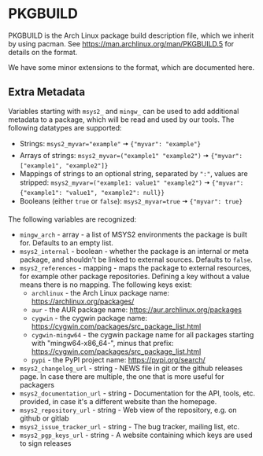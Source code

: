 # PKGBUILD

PKGBUILD is the Arch Linux package build description file, which we inherit by
using pacman. See https://man.archlinux.org/man/PKGBUILD.5 for details on the
format.

We have some minor extensions to the format, which are documented here.

## Extra Metadata

Variables starting with `msys2_` and `mingw_` can be used to add additional metadata to a package, which will be read and used by our tools. The following datatypes are supported:

* Strings: `msys2_myvar="example"` 🠆 `{"myvar": "example"}`
* Arrays of strings: `msys2_myvar=("example1" "example2")` 🠆 `{"myvar": ["example1", "example2"]}`
* Mappings of strings to an optional string, separated by `":"`, values are
  stripped: `msys2_myvar=("example1: value1" "example2")` 🠆 `{"myvar": {"example1": "value1", "example2": null}}`
* Booleans (either `true` or `false`): `msys2_myvar=true` 🠆 `{"myvar": true}`

The following variables are recognized:

* `mingw_arch` - array - a list of MSYS2 environments the package is built
  for. Defaults to an empty list.
* `msys2_internal` - boolean - whether the package is an internal or meta
  package, and shouldn't be linked to external sources. Defaults to `false`.
* `msys2_references` - mapping - maps the package to external resources, for
  example other package repositories. Defining a key without a value means there
  is no mapping. The following keys exist:
    * `archlinux` - the Arch Linux package name: https://archlinux.org/packages/
    * `aur` - the AUR package name: https://aur.archlinux.org/packages
    * `cygwin` - the cygwin package name: https://cygwin.com/packages/src_package_list.html
    * `cygwin-mingw64` -
      the cygwin package name for all packages starting with "mingw64-x86_64-",
      minus that prefix: https://cygwin.com/packages/src_package_list.html
    * `pypi` - the PyPI project name: https://pypi.org/search/
* `msys2_changelog_url` - string -  NEWS file in git or the github releases page. In
  case there are multiple, the one that is more useful for packagers
* `msys2_documentation_url` - string - Documentation for the API, tools, etc. provided,
  in case it's a different website than the homepage.
* `msys2_repository_url` - string - Web view of the repository, e.g. on github or gitlab
* `msys2_issue_tracker_url` - string - The bug tracker, mailing list, etc.
* `msys2_pgp_keys_url` - string - A website containing which keys are used to sign releases
